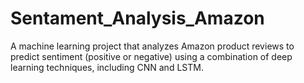 # Sentament_Analysis_Amazon
A machine learning project that analyzes Amazon product reviews to predict sentiment (positive or negative) using a combination of deep learning techniques, including CNN and LSTM.
